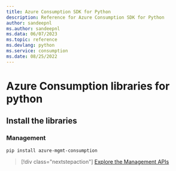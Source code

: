 ```yaml
---
title: Azure Consumption SDK for Python
description: Reference for Azure Consumption SDK for Python
author: sandeepnl
ms.author: sandeepnl
ms.data: 06/07/2023
ms.topic: reference
ms.devlang: python
ms.service: consumption
ms.date: 08/25/2022
---
```

# Azure Consumption libraries for python

## Install the libraries


### Management

```bash
pip install azure-mgmt-consumption
```
> [!div class="nextstepaction"]
> [Explore the Management APIs](/python/api/overview/azure/mgmt-consumption-readme)